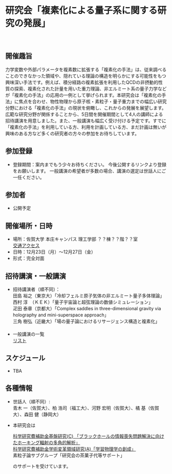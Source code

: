 # 研究会「複素化による量子系に関する研究の発展」

　  
## 開催趣旨
力学変数や外部パラメータを複素数に拡張する「複素化の手法」は、従来調べることのできなかった領域や、隠れている理論の構造を明らかにする可能性をもつ興味深い手法です。例えば、積分経路の複素拡張を利用したQCDの非摂動的性質の探索、複素化された計量を用いた重力理論、非エルミート系の量子力学などが「複素化の手法」の応用の一例として挙げられます。本研究会は「複素化の手法」に焦点を合わせ、物性物理から原子核・素粒子・量子重力までの幅広い研究分野における「複素化の手法」の現状を俯瞰し、これからの発展を展望します。広範な研究分野が関係することから、5日間を開催期間として4人の講師による招待講演を用意しました。また、一般講演も幅広く受け付ける予定です。すでに「複素化の手法」を利用している方、利用を計画している方、まだ計画は無いが興味のある方など多くの研究者の方々の参加をお待ちしています。

## 参加登録
- 登録期間：案内までもう少々お待ちください。
  <!-- 口頭発表希望者は？？月？？日まで、参加のみの場合は？？月？？日まで。-->
  今後公開するリンクより登録をお願いします。
  一般講演の希望者が多数の場合、講演の選定は世話人にご一任ください。  
 <!-- [参加登録フォーム](https://forms.gle/919K1jHAihKMBynF9) -->

## 参加者
- 公開予定

## 開催場所・日時
- 場所：佐賀大学 本庄キャンパス 理工学部 ？？棟？？階？？室  
  [交通アクセス](https://www.saga-u.ac.jp/access/)
- 日時：12月23日（月）～12月27日（金）
- 形式：完全対面

## 招待講演・一般講演
- 招待講演者（順不同）：  
  田島 裕之（東京大）「冷却フェルミ原子気体の非エルミート量子多体理論」  
  西村 淳　（ＫＥＫ）「量子宇宙論と超弦理論の数値シミュレーション」  
  疋田 泰章（京都大）「Complex saddles in three-dimensional gravity via holography and mini-superspace approach」  
  三角 樹弘（近畿大）「場の量子論におけるリサージェンス構造と複素化」  
　  
- 一般講演の一覧  
  [リスト](TBA)

## スケジュール
- TBA

## 各種情報
- 世話人（順不同）:  
  青木 一（佐賀大）、柏 浩司（福工大）、河野 宏明（佐賀大）、橘 基（佐賀大）、森田 健（静岡大）

- 本研究会は
  <!-- [基礎物理学研究所「地域スクール・ワークショップ制度」](https://www.yukawa.kyoto-u.ac.jp/assets/contents/kyoudou/PDF/boshu.pdf)  -->
  [科学研究費補助金基盤研究(C) 「ブラックホールの情報喪失問題解決に向けたホーキング輻射の多角的解析」](https://kaken.nii.ac.jp/ja/grant/KAKENHI-PROJECT-20K03946/)  
  [科学研究費補助金学術変革領域研究(A)「学習物理学の創成」](https://mlphys.scphys.kyoto-u.ac.jp/)  
  素粒子論サブグループ「研究会の茶菓子代等サポート」
   <!-- 　 -->
  のサポートを受けています。
